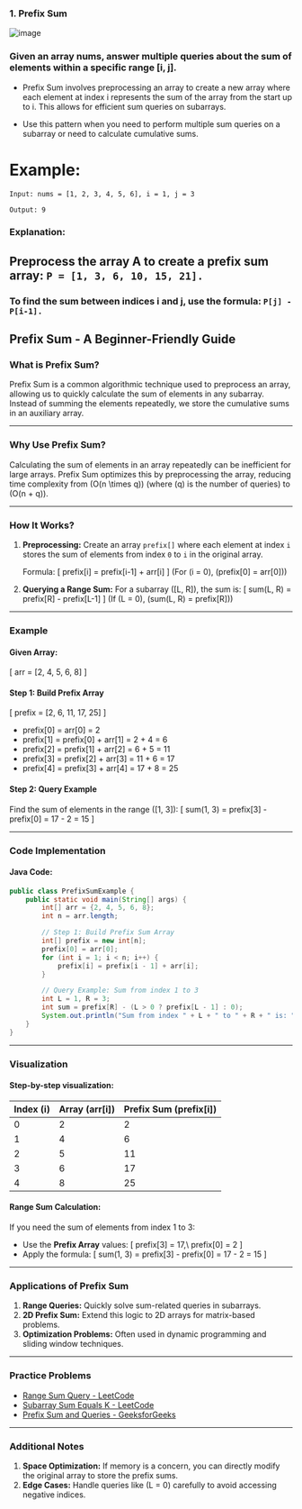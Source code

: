 ### 1. Prefix Sum


![image](https://github.com/user-attachments/assets/fdeb2d5f-bedd-4c9b-997d-20449b54ba9a)


### Given an array nums, answer multiple queries about the sum of elements within a specific range [i, j].


- Prefix Sum involves preprocessing an array to create a new array where each element at index i represents the sum of the array from the start up to i. This allows for efficient sum queries on subarrays.

- Use this pattern when you need to perform multiple sum queries on a subarray or need to calculate cumulative sums.

# Example:

`Input: nums = [1, 2, 3, 4, 5, 6], i = 1, j = 3`

`Output: 9`

### Explanation:
## Preprocess the array A to create a prefix sum array: `P = [1, 3, 6, 10, 15, 21].`

### To find the sum between indices i and j, use the formula: `P[j] - P[i-1].`




## **Prefix Sum - A Beginner-Friendly Guide**

### **What is Prefix Sum?**
Prefix Sum is a common algorithmic technique used to preprocess an array, allowing us to quickly calculate the sum of elements in any subarray. Instead of summing the elements repeatedly, we store the cumulative sums in an auxiliary array.

---

### **Why Use Prefix Sum?**
Calculating the sum of elements in an array repeatedly can be inefficient for large arrays. Prefix Sum optimizes this by preprocessing the array, reducing time complexity from \(O(n \times q)\) (where \(q\) is the number of queries) to \(O(n + q)\).

---

### **How It Works?**

1. **Preprocessing:**
   Create an array `prefix[]` where each element at index `i` stores the sum of elements from index `0` to `i` in the original array.

   Formula:
   \[
   prefix[i] = prefix[i-1] + arr[i]
   \]
   (For \(i = 0\), \(prefix[0] = arr[0]\))

2. **Querying a Range Sum:**
   For a subarray \([L, R]\), the sum is:
   \[
   sum(L, R) = prefix[R] - prefix[L-1]
   \]
   (If \(L = 0\), \(sum(L, R) = prefix[R]\))

---

### **Example**

#### Given Array:
\[ arr = [2, 4, 5, 6, 8] \]

#### Step 1: Build Prefix Array
\[
prefix = [2, 6, 11, 17, 25]
\]

- prefix[0] = arr[0] = 2  
- prefix[1] = prefix[0] + arr[1] = 2 + 4 = 6  
- prefix[2] = prefix[1] + arr[2] = 6 + 5 = 11  
- prefix[3] = prefix[2] + arr[3] = 11 + 6 = 17  
- prefix[4] = prefix[3] + arr[4] = 17 + 8 = 25  

#### Step 2: Query Example
Find the sum of elements in the range \([1, 3]\):
\[
sum(1, 3) = prefix[3] - prefix[0] = 17 - 2 = 15
\]

---

### **Code Implementation**

#### **Java Code**:
```java
public class PrefixSumExample {
    public static void main(String[] args) {
        int[] arr = {2, 4, 5, 6, 8};
        int n = arr.length;

        // Step 1: Build Prefix Sum Array
        int[] prefix = new int[n];
        prefix[0] = arr[0];
        for (int i = 1; i < n; i++) {
            prefix[i] = prefix[i - 1] + arr[i];
        }

        // Query Example: Sum from index 1 to 3
        int L = 1, R = 3;
        int sum = prefix[R] - (L > 0 ? prefix[L - 1] : 0);
        System.out.println("Sum from index " + L + " to " + R + " is: " + sum);
    }
}
```

---

### **Visualization**
#### Step-by-step visualization:
| Index \(i\) | Array \(arr[i]\) | Prefix Sum \(prefix[i]\) |
|-------------|-----------------|--------------------------|
| 0           | 2               | 2                        |
| 1           | 4               | 6                        |
| 2           | 5               | 11                       |
| 3           | 6               | 17                       |
| 4           | 8               | 25                       |

#### Range Sum Calculation:
If you need the sum of elements from index 1 to 3:
- Use the **Prefix Array** values:
  \[
  prefix[3] = 17,\ prefix[0] = 2
  \]
- Apply the formula:
  \[
  sum(1, 3) = prefix[3] - prefix[0] = 17 - 2 = 15
  \]

---

### **Applications of Prefix Sum**
1. **Range Queries:** Quickly solve sum-related queries in subarrays.
2. **2D Prefix Sum:** Extend this logic to 2D arrays for matrix-based problems.
3. **Optimization Problems:** Often used in dynamic programming and sliding window techniques.

---

### **Practice Problems**
- [Range Sum Query - LeetCode](https://leetcode.com/problems/range-sum-query-immutable/)
- [Subarray Sum Equals K - LeetCode](https://leetcode.com/problems/subarray-sum-equals-k/)
- [Prefix Sum and Queries - GeeksforGeeks](https://practice.geeksforgeeks.org/)

---

### **Additional Notes**
1. **Space Optimization:** If memory is a concern, you can directly modify the original array to store the prefix sums.
2. **Edge Cases:** Handle queries like \(L = 0\) carefully to avoid accessing negative indices.



